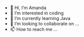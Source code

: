 - 👋 Hi, I’m Amanda
- 👀 I’m interested in coding
- 🌱 I’m currently learning Java
- 💞️ I’m looking to collaborate on ...
- 📫 How to reach me ...

<!---
amandaek89/amandaek89 is a ✨ special ✨ repository because its `README.md` (this file) appears on your GitHub profile.
You can click the Preview link to take a look at your changes.
--->
